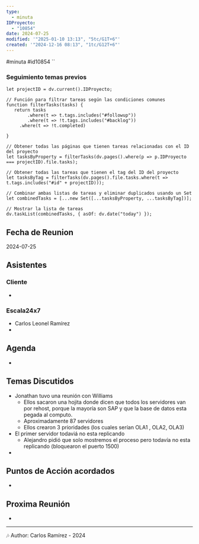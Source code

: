 ```yaml
---
type:
  - minuta
IDProyecto:
  - "10854"
date: 2024-07-25
modified: '"2025-01-10 13:13", "5tc/G1T+6"'
created: '"2024-12-16 08:13", "1tc/G12T+6"'
---
```

#minuta 
#id10854
``

### Seguimiento temas previos

```dataviewjs
let projectID = dv.current().IDProyecto;

// Función para filtrar tareas según las condiciones comunes
function filterTasks(tasks) {
   return tasks
        .where(t => t.tags.includes("#followup"))
        .where(t => !t.tags.includes("#backlog"))
     .where(t => !t.completed)
        
}

// Obtener todas las páginas que tienen tareas relacionadas con el ID del proyecto
let tasksByProperty = filterTasks(dv.pages().where(p => p.IDProyecto === projectID).file.tasks);

// Obtener todas las tareas que tienen el tag del ID del proyecto
let tasksByTag = filterTasks(dv.pages().file.tasks.where(t => t.tags.includes("#id" + projectID)));

// Combinar ambas listas de tareas y eliminar duplicados usando un Set
let combinedTasks = [...new Set([...tasksByProperty, ...tasksByTag])];

// Mostrar la lista de tareas
dv.taskList(combinedTasks, { asOf: dv.date("today") });
 ```
## Fecha de Reunion
2024-07-25

## Asistentes

### Cliente
* 
### Escala24x7
- Carlos Leonel Ramírez
-  

## Agenda
* 
## Temas Discutidos
*  Jonathan tuvo una reunión con Williams
	* Ellos sacaron una hojita donde dicen que todos los servidores van por rehost, porque la mayoría son SAP y que la base de datos esta pegada al computo.
	* Aproximadamente 87 servidores
	* Ellos crearon 3 prioridades (los cuales serían OLA1 , OLA2, OLA3)
* El primer servidor todaviá no esta replicando
	* Alejandro pidió que solo mostremos el proceso pero todavía no esta replicando (bloquearon el puerto 1500)
* 

## Puntos de Acción acordados
*  

## Proxima Reunión
*   

---
🎶
Author: Carlos Ramírez - 2024
